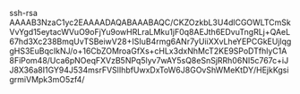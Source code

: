 ssh-rsa AAAAB3NzaC1yc2EAAAADAQABAAABAQC/CKZOzkbL3U4dlCGOWLTCmSkVvYgd15eytacWVuO9oFjYu9owHRLraLMku1jF0q8AEJth6EDvuTngRLj+QAeL67hd3Xc238BmqUvTSBeiwV28+ISIuB4rmg6ANr7yUiiXXvLheYEPCGkEUjlqggHS3EuBqcIkNJ/o+16CbZOMroaGfXs+cHLx3dxNhMcT2KE9SPoDTfhlyC1A8FiPom48/Uca6pNOeqFXVzB5NPq5lyv7wAY5sQ8eSnSjRRh06NI5c767c+iJJ8X36a8I1GY94J534msrFVSlIhbfUwxDxToW6J8GOvShWMeKtDY/HEjkKgsigrmiVMpk3mO5zf4/
